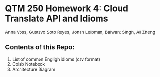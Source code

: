 # QTM 250 Homework 4: Cloud Translate API and Idioms

Anna Voss, Gustavo Soto Reyes, Jonah Leibman, Balwant Singh, Ali Zheng

## Contents of this Repo: 
1. List of common Engligh idioms (csv format) 
2. Colab Notebook 
3. Architecture Diagram

